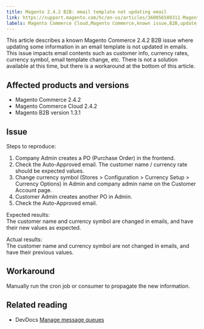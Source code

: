 ```yaml
---
title: Magento 2.4.2 B2B: email template not updating email
link: https://support.magento.com/hc/en-us/articles/360056589311-Magento-2-4-2-B2B-email-template-not-updating-email
labels: Magento Commerce Cloud,Magento Commerce,known issue,B2B,update,2.4.2,workaround,run cron,email content change,email template,consumer,auto-approved email
---
```


This article describes a known Magento Commerce 2.4.2 B2B issue where updating some information in an email template is not updated in emails. This issue impacts email contents such as customer info, currency rates, currency symbol, email template change, etc. There is not a solution available at this time, but there is a workaround at the bottom of this article.

## Affected products and versions

* Magento Commerce 2.4.2
* Magento Commerce Cloud 2.4.2
* Magento B2B version 1.3.1

## Issue

Steps to reproduce:

1. Company Admin creates a PO (Purchase Order) in the frontend.
1. Check the Auto-Approved email. The customer name / currency rate should be expected values.
1. Change currency symbol (Stores > Configuration > Currency Setup > Currency Options) in Admin and company admin name on the Customer Account page.
1. Customer Admin creates another PO in Admin.
1. Check the Auto-Approved email. 

Expected results:  
The customer name and currency symbol are changed in emails, and have their new values as expected.

Actual results:  
The customer name and currency symbol are not changed in emails, and have their previous values.

## Workaround

Manually run the cron job or consumer to propagate the new information.

## Related reading

* DevDocs [Manage message queues](https://devdocs.magento.com/guides/v2.4/config-guide/mq/manage-message-queues.html)